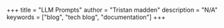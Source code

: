 +++
title = "LLM Prompts"
author = "Tristan madden"
description = "N/A"
keywords = ["blog", "tech blog", "documentation"]
+++